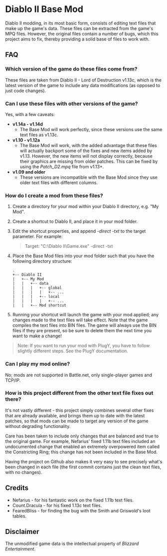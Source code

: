 # Diablo II Base Mod

Diablo II modding, in its most basic form, consists of editing text files that make up the game's data. These files can be extracted from the game's MPQ files. However, the original files contain a number of bugs, which this project aims to fix, thereby providing a solid base of files to work with.

## FAQ

### Which version of the game do these files come from?

These files are taken from Diablo II - Lord of Destruction v1.13c, which is the latest version of the game to include any data modifications (as opposed to just code changes).

### Can I use these files with other versions of the game?

Yes, with a few caveats:

 - **v1.14a - v1.14d**
   - The Base Mod will work perfectly, since these versions use the same text files as v1.13c.
 - **v1.10 - v1.12a**
   - The Base Mod will work, with the added advantage that these files will actually backport some of the fixes and new items added by v1.13. However, the new items will not display correctly, because their graphics are missing from older patches. This can be fixed by using the *Patch_D2.mpq* file from v1.13+.
 - **v1.09 and older**
   - These versions are incompatible with the Base Mod since they use older text files with different columns.

### How do I create a mod from these files?

1. Create a directory for your mod within your Diablo II directory, e.g. "My Mod".
2. Create a shortcut to Diablo II, and place it in your mod folder.
3. Edit the shortcut properties, and append *-direct -txt* to the target parameter.
For example:
    > Target:
"C:\Diablo II\Game.exe" -direct -txt
4. Place the Base Mod files into your mod folder such that you have the following directory structure:
    ```
    .
    +-- Diablo II
    |   +-- My Mod
    |   |   +-- data
    |   |   |   +-- global
    |   |   |   |   +-- ...
    |   |   |   +-- local
    |   |   |   |   +-- ...
    |   |   +-- Mod shortcut
    ```

5. Running your shortcut will launch the game with your mod applied; any changes made to the text files will take effect. Note that the game compiles the text files into BIN files. The game will always use the BIN files if they are present, so be sure to delete them the next time you want to make a change!

> Note: If you want to run your mod with PlugY, you have to follow slightly different steps. See the PlugY documentation.

### Can I play my mod online?

No; mods are not supported in Battle.net, only single-player games and TCP/IP.

### How is this project different from the other text file fixes out there?

It's not vastly different - this project simply combines several other fixes that are already available, and brings them up to date with the latest patches, so that mods can be made to target any version of the game without degrading functionality.

Care has been taken to include only changes that are balanced and true to the original game. For example, Nefarius' fixed 1.11b text files included an undocumented change that enabled an extremely overpowered item called the Constricting Ring; this change has not been included in the Base Mod.

Having the project on Github also makes it very easy to see precisely what's been changed in each file (the first commit contains just the clean text files, with no changes).

## Credits

 - Nefarius - for his fantastic work on the fixed 1.11b text files.
 - Count.Dracula - for his fixed 1.13c text files.
 - FearedBliss - for finding the bug with the Smith and Griswold's loot tables.

## Disclaimer

The unmodified game data is the intellectual property of *Blizzard Entertainment*.
